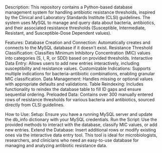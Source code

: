 Description: 
This repository contains a Python-based database management system for handling antibiotic resistance thresholds, inspired by the Clinical and Laboratory Standards Institute (CLSI) guidelines. The system uses MySQL to manage and query data about bacteria, antibiotics, and their associated resistance thresholds (Susceptible, Intermediate, Resistant, and Susceptible-Dose Dependent values).

Features: 
Database Creation and Connection: Automatically creates and connects to the MySQL database if it doesn't exist.
Resistance Threshold Classification: Classifies Minimum Inhibitory Concentration (MIC) values into categories (S, I, R, or SDD) based on provided thresholds.
Interactive Data Entry: Allows users to add new entries interactively, including susceptibility and resistance values.
Customizable Indications: Supports multiple indications for bacteria-antibiotic combinations, enabling granular MIC classification.
Data Management: Handles missing or optional values with appropriate defaults and validations.
Table Reindexing: Includes functionality to reindex the database table to fill ID gaps and ensure sequential ordering.
Preloaded Data: Contains over 300 manually entered rows of resistance thresholds for various bacteria and antibiotics, sourced directly from CLSI guidelines.

How to Use: 
Setup: Ensure you have a running MySQL server and update the db_info dictionary with your MySQL credentials.
Run the Script: Use the provided methods to interact with the database, classify MIC values, or add new entries.
Extend the Database: Insert additional rows or modify existing ones via the interactive data entry tool.
This tool is ideal for microbiologists, researchers, and clinicians who need an easy-to-use database for managing and analyzing antibiotic resistance data.

